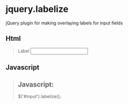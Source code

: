 jquery.labelize
===============

jQuery plugin for making overlaying labels for input fields

Html
----
> <label for="input">Label</label>
> <input id="input" type="text" />

Javascript
----------
> ## Javascript:
> $('#input').labelize();